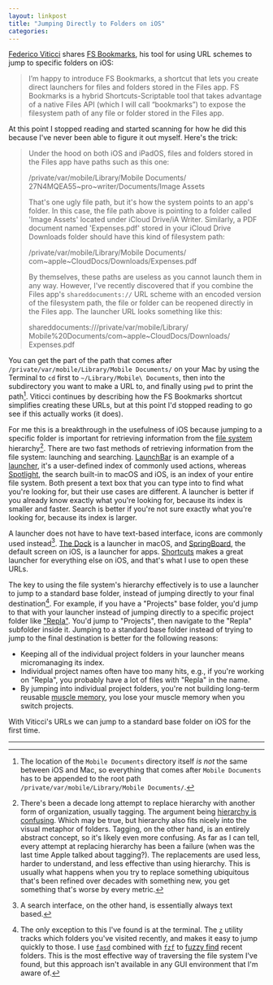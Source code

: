 ```yaml
---
layout: linkpost
title: "Jumping Directly to Folders on iOS"
categories: 
---
```


[Federico Viticci](https://twitter.com/viticci) shares [FS Bookmarks](https://www.macstories.net/ios/fs-bookmarks-a-shortcut-to-reopen-files-and-folders-directly-in-the-files-app/), his tool for using URL schemes to jump to specific folders on iOS:

> I’m happy to introduce FS Bookmarks, a shortcut that lets you create direct launchers for files and folders stored in the Files app. FS Bookmarks is a hybrid Shortcuts-Scriptable tool that takes advantage of a native Files API (which I will call “bookmarks”) to expose the filesystem path of any file or folder stored in the Files app.

At this point I stopped reading and started scanning for how he did this because I've never been able to figure it out myself. Here's the trick:

> Under the hood on both iOS and iPadOS, files and folders stored in the Files app have paths such as this one:
>
>	/private/var/mobile/Library/Mobile Documents/\
>	27N4MQEA55~pro~writer/Documents/Image Assets
>
> That's one ugly file path, but it's how the system points to an app's folder. In this case, the file path above is pointing to a folder called 'Image Assets' located under iCloud Drive/iA Writer. Similarly, a PDF document named 'Expenses.pdf' stored in your iCloud Drive Downloads folder should have this kind of filesystem path:
>
>	/private/var/mobile/Library/Mobile Documents/\
>	com~apple~CloudDocs/Downloads/Expenses.pdf
>
> By themselves, these paths are useless as you cannot launch them in any way. However, I've recently discovered that if you combine the Files app's `shareddocuments://` URL scheme with an encoded version of the filesystem path, the file or folder can be reopened directly in the Files app. The launcher URL looks something like this:
>
>	shareddocuments:///private/var/mobile/Library/\
>	Mobile%20Documents/com~apple~CloudDocs/Downloads/\
>	Expenses.pdf

You can get the part of the path that comes after `/private/var/mobile/Library/Mobile Documents/` on your Mac by using the Terminal to `cd` first to `~/Library/Mobile\ Documents`, then into the subdirectory you want to make a URL to, and finally using `pwd` to print the path[^concatenatethepaths]. Viticci continues by describing how the FS Bookmarks shortcut simplifies creating these URLs, but at this point I'd stopped reading to go see if this actually works (it does).

For me this is a breakthrough in the usefulness of iOS because jumping to a specific folder is important for retrieving information from the [file system](https://en.wikipedia.org/wiki/File_system) hierarchy[^replacinghierarchy]. There are two fast methods of retrieving information from the file system: launching and searching. [LaunchBar](https://duckduckgo.com/?q=launchbar&t=osx&ia=about) is an example of a [launcher](https://en.wikipedia.org/wiki/Category:Application_launchers), it's a user-defined index of commonly used actions, whereas [Spotlight](https://support.apple.com/en-us/HT204014), the search built-in to macOS and iOS, is an index of your entire file system. Both present a text box that you can type into to find what you're looking for, but their use cases are different. A launcher is better if you already know exactly what you're looking for, because its index is smaller and faster. Search is better if you're not sure exactly what you're looking for, because its index is larger.

A launcher does not have to have text-based interface, icons are commonly used instead[^searchisalwaystext]. [The Dock](https://support.apple.com/guide/mac-help/dock-mh35859/mac) is a launcher in macOS, and [SpringBoard](https://en.wikipedia.org/wiki/SpringBoard), the default screen on iOS, is a launcher for apps. [Shortcuts](https://support.apple.com/en-us/HT208309) makes a great launcher for everything else on iOS, and that's what I use to open these URLs.

The key to using the file system's hierarchy effectively is to use a launcher to jump to a standard base folder, instead of jumping directly to your final destination[^theterminalisanexception]. For example, if you have a "Projects" base folder, you'd jump to that with your launcher instead of jumping directly to a specific project folder like ["Repla"](https://repla.app/). You'd jump to "Projects", then navigate to the "Repla" subfolder inside it. Jumping to a standard base folder instead of trying to jump to the final destination is better for the following reasons:

- Keeping all of the individual project folders in your launcher means micromanaging its index.
- Individual project names often have too many hits, e.g., if you're working on "Repla", you probably have a lot of files with "Repla" in the name.
- By jumping into individual project folders, you're not building long-term reusable [muscle memory](https://en.wikipedia.org/wiki/Muscle_memory), you lose your muscle memory when you switch projects.

With Viticci's URLs we can jump to a standard base folder on iOS for the first time.

* * *

[^concatenatethepaths]: The location of the `Mobile Documents` directory itself *is not* the same between iOS and Mac, so everything that comes after `Mobile Documents` has to be appended to the root path `/private/var/mobile/Library/Mobile Documents/`.

[^replacinghierarchy]: There's been a decade long attempt to replace hierarchy with another form of organization, usually tagging. The argument being [hierarchy is confusing](https://ia.net/topics/mountain-lions-new-file-system). Which may be true, but hierarchy also fits nicely into the visual metaphor of folders. Tagging, on the other hand, is an entirely abstract concept, so it's likely even more confusing. As far as I can tell, every attempt at replacing hierarchy has been a failure (when was the last time Apple talked about tagging?). The replacements are used less, harder to understand, and less effective than using hierarchy. This is usually what happens when you try to replace something ubiquitous that's been refined over decades with something new, you get something that's worse by every metric.

[^searchisalwaystext]: A search interface, on the other hand, is essentially always text based.

[^theterminalisanexception]: The only exception to this I've found is at the terminal. The [`z`](https://github.com/rupa/z/) utility tracks which folders you've visited recently, and makes it easy to jump quickly to those. I use [`fasd`](https://github.com/clvv/fasd) combined with [`fzf`](https://github.com/junegunn/fzf) to [fuzzy find](https://en.wikipedia.org/wiki/Approximate_string_matching) recent folders. This is the most effective way of traversing the file system I've found, but this approach isn't available in any GUI environment that I'm aware of.
